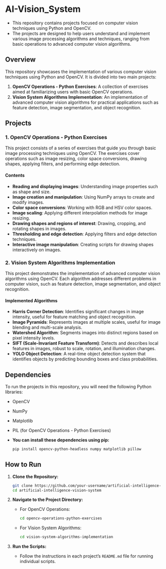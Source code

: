 # AI-Vision_System

- This repository contains projects focused on computer vision techniques using Python and OpenCV.
- The projects are designed to help users understand and implement various image processing algorithms and techniques, ranging from basic operations to advanced computer vision algorithms.

## Overview

This repository showcases the implementation of various computer vision techniques using Python and OpenCV. It is divided into two main projects:
1. **OpenCV Operations - Python Exercises**: A collection of exercises aimed at familiarizing users with basic OpenCV operations.
2. **Vision System Algorithms Implementation**: An implementation of advanced computer vision algorithms for practical applications such as feature detection, image segmentation, and object recognition.

## Projects

### 1. OpenCV Operations - Python Exercises

This project consists of a series of exercises that guide you through basic image processing techniques using OpenCV. The exercises cover operations such as image resizing, color space conversions, drawing shapes, applying filters, and performing edge detection.

#### Contents
- **Reading and displaying images**: Understanding image properties such as shape and size.
- **Image creation and manipulation**: Using NumPy arrays to create and modify images.
- **Color space conversions**: Working with RGB and HSV color spaces.
- **Image scaling**: Applying different interpolation methods for image resizing.
- **Drawing shapes and regions of interest**: Drawing, cropping, and rotating shapes in images.
- **Thresholding and edge detection**: Applying filters and edge detection techniques.
- **Interactive image manipulation**: Creating scripts for drawing shapes interactively on images.

### 2. Vision System Algorithms Implementation

This project demonstrates the implementation of advanced computer vision algorithms using OpenCV. Each algorithm addresses different problems in computer vision, such as feature detection, image segmentation, and object recognition.

#### Implemented Algorithms
- **Harris Corner Detection**: Identifies significant changes in image intensity, useful for feature matching and object recognition.
- **Image Pyramids**: Represents images at multiple scales, useful for image blending and multi-scale analysis.
- **Watershed Algorithm**: Segments images into distinct regions based on pixel intensity levels.
- **SIFT (Scale-Invariant Feature Transform)**: Detects and describes local features in images, robust to scale, rotation, and illumination changes.
- **YOLO Object Detection**: A real-time object detection system that identifies objects by predicting bounding boxes and class probabilities.

## Dependencies

To run the projects in this repository, you will need the following Python libraries:

- OpenCV
- NumPy
- Matplotlib
- PIL (for OpenCV Operations - Python Exercises)

- **You can install these dependencies using pip:**
  ```bash
  pip install opencv-python-headless numpy matplotlib pillow


## How to Run

1. **Clone the Repository:**
    ```bash
    git clone https://github.com/your-username/artificial-intelligence-vision-system.git
    cd artificial-intelligence-vision-system
    ```

2. **Navigate to the Project Directory:**
    - For OpenCV Operations:
      ```bash
      cd opencv-operations-python-exercises
      ```
    - For Vision System Algorithms:
      ```bash
      cd vision-system-algorithms-implementation
      ```

3. **Run the Scripts:**
    - Follow the instructions in each project’s `README.md` file for running individual scripts.
